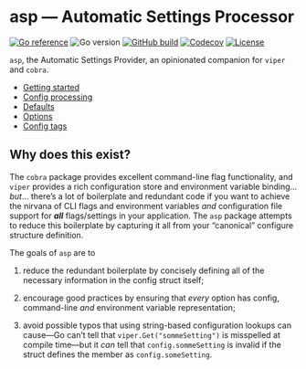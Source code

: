 # asp — Automatic Settings Processor

[![Go reference](https://img.shields.io/badge/pkg.go.dev-reference-007D9C?logo=go&logoColor=white&style=flat-square)](https://pkg.go.dev/github.com/jaredreisinger/asp)
![Go version](https://img.shields.io/github/go-mod/go-version/jaredreisinger/asp?logo=go&logoColor=white&style=flat-square)
[![GitHub build](https://img.shields.io/github/actions/workflow/status/jaredreisinger/asp/pipeline.yaml?branch=main&logo=github&style=flat-square)](https://github.com/jaredreisinger/asp/actions/workflows/pipeline.yaml)
[![Codecov](https://img.shields.io/codecov/c/github/jaredreisinger/asp?logo=codecov&label=codedov&style=flat-square)](https://codecov.io/gh/JaredReisinger/asp)
[![License](https://img.shields.io/github/license/jaredreisinger/asp?style=flat-square)](https://github.com/JaredReisinger/asp/blob/main/LICENSE)

`asp`, the Automatic Settings Provider, an opinionated companion for `viper` and `cobra`.

- [Getting started](https://github.com/JaredReisinger/asp/blob/main/docs/01-getting-started.md)
- [Config processing](https://github.com/JaredReisinger/asp/blob/main/docs/02-config-processing.md)
- [Defaults](https://github.com/JaredReisinger/asp/blob/main/docs/03-defaults.md)
- [Options](https://github.com/JaredReisinger/asp/blob/main/docs/04-options.md)
- [Config tags](https://github.com/JaredReisinger/asp/blob/main/docs/05-config-tags.md)

## Why does this exist?

The `cobra` package provides excellent command-line flag functionality, and `viper` provides a rich configuration store and environment variable binding… _but_… there’s a lot of boilerplate and redundant code if you want to achieve the nirvana of CLI flags and environment variables _and_ configuration file support for _**all**_ flags/settings in your application. The `asp` package attempts to reduce this boilerplate by capturing it all from your “canonical” configure structure definition.

The goals of `asp` are to

1. reduce the redundant boilerplate by concisely defining all of the necessary information in the config struct itself;

2. encourage good practices by ensuring that _every_ option has config, command-line _and_ environment variable representation;

3. avoid possible typos that using string-based configuration lookups can cause—Go can’t tell that `viper.Get("sommeSetting")` is misspelled at compile time—but it _can_ tell that `config.sommeSetting` is invalid if the struct defines the member as `config.someSetting`.
